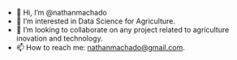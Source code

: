 - 👋 Hi, I’m @nathanmachado
- 👀 I’m interested in Data Science for Agriculture. 
- 💞️ I’m looking to collaborate on any project related to agriculture inovation and technology. 
- 📫 How to reach me: nathanmachado@gmail.com. 

<!---
nathanmachado/nathanmachado is a ✨ special ✨ repository because its `README.md` (this file) appears on your GitHub profile.
You can click the Preview link to take a look at your changes.
--->
